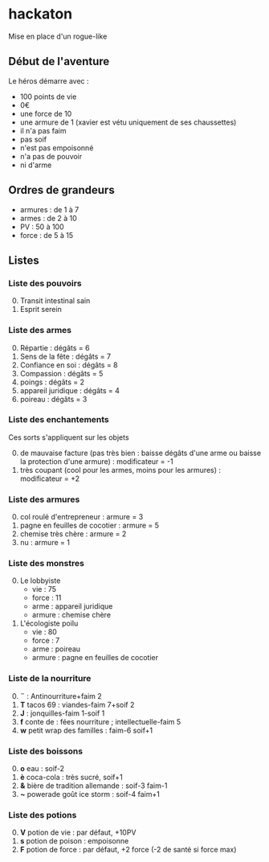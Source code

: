# hackaton

Mise en place d'un rogue-like

## Début de l'aventure

Le héros démarre avec :

* 100 points de vie
* 0€
* une force de 10
* une armure de 1 (xavier est vétu uniquement de ses chaussettes)
* il n'a pas faim
* pas soif
* n'est pas empoisonné
* n'a pas de pouvoir
* ni d'arme

## Ordres de grandeurs

* armures : de 1 à 7
* armes : de 2 à 10
* PV : 50 à 100
* force : de 5 à 15

## Listes

### Liste des pouvoirs

0. Transit intestinal sain
1. Esprit serein

### Liste des armes

0. Répartie : dégâts = 6
1. Sens de la fête : dégâts = 7
2. Confiance en soi : dégâts = 8
3. Compassion : dégâts = 5
4. poings : dégâts = 2
5. appareil juridique : dégâts = 4
6. poireau : dégâts = 3

### Liste des enchantements

Ces sorts s'appliquent sur les objets

0. de mauvaise facture (pas très bien : baisse dégâts d'une arme ou baisse la protection d'une armure) : modificateur = -1
1. très coupant (cool pour les armes, moins pour les armures) : modificateur = +2

### Liste des armures

0. col roulé d'entrepreneur : armure = 3
1. pagne en feuilles de cocotier : armure = 5
2. chemise très chère : armure = 2
3. nu : armure = 1

### Liste des monstres

0. Le lobbyiste
	* vie : 75
	* force : 11
	* arme : appareil juridique
	* armure : chemise chère
1. L'écologiste poilu
	* vie : 80
	* force : 7
	* arme : poireau
	* armure : pagne en feuilles de cocotier
	
### Liste de la nourriture

0. **¨** : Antinourriture+faim 2
1. **T** tacos 69 : viandes-faim 7+soif 2
2. **J** : jonquilles-faim 1-soif 1
3. **f** conte de : fées nourriture ; intellectuelle-faim 5
4. **w** petit wrap des familles : faim-6 soif+1

### Liste des boissons

0. **o** eau : soif-2
1. **è** coca-cola : très sucré, soif+1
2. **&** bière de tradition allemande : soif-3 faim-1
3. **~** powerade goût ice storm : soif-4 faim+1

### Liste des potions

0. **V** potion de vie : par défaut, +10PV
1. **s** potion de poison : empoisonne
2. **F** potion de force : par défaut, +2 force (-2 de santé si force max)
